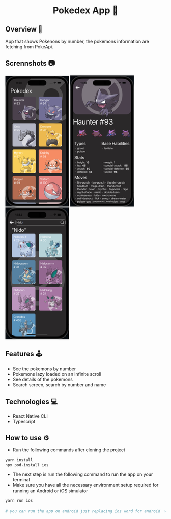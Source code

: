 <h1 align="center">Pokedex App 🐉</h1>

## Overview 📘
App that shows Pokenons by number, the pokemons information are fetching from PokeApi.

## Scrennshots 📷
<img src='./assets/home.png' width="200"/> <img src='./assets/details.png' width="200"/> <img src='./assets/search.png' width="200"/>

## Features 🕹️
- See the pokemons by number
- Pokemons lazy loaded on an infinite scroll
- See details of the pokemons
- Search screen, search by number and name

## Technologies 💻
* React Native CLI
* Typescript

## How to use ⚙️
- Run the following commands after cloning the project
```
yarn install
npx pod-install ios
```
- The next step is run the following command to run the app on your terminal
- Make sure you have all the necessary environment setup required for running an Android or iOS simulator
```bash
yarn run ios

# you can run the app on android just replacing ios word for android  word
```
